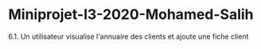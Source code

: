 # Miniprojet-l3-2020-Mohamed-Salih
6.1. Un utilisateur visualise l'annuaire des clients et ajoute une fiche client
